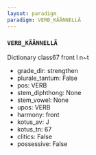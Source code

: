 ```yaml
---
layout: paradigm
paradigm: VERB_KÄÄNNELLÄ
---
```

### ` VERB_KÄÄNNELLÄ `

Dictionary class67 front l n~t
* grade_dir: strengthen
* plurale_tantum: False
* pos: VERB
* stem_diphthong: None
* stem_vowel: None
* upos: VERB
* harmony: front
* kotus_av: J
* kotus_tn: 67
* clitics: False
* possessive: False
